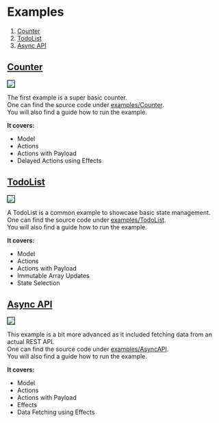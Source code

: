 # Examples

1. [Counter](#counter)
2. [TodoList](#todolist)
3. [Async API](#async-api)

## [Counter](https://github.com/rofrischmann/alveron/tree/master/examples/Counter)

<img style="border:1px solid black" src="https://raw.githubusercontent.com/rofrischmann/alveron/master/docs/res/Counter.gif">

The first example is a super basic counter.<br>
One can find the source code under [examples/Counter](https://github.com/rofrischmann/alveron/tree/master/examples/Counter).<br>
You will also find a guide how to run the example.

**It covers:**
* Model
* Actions
* Actions with Payload
* Delayed Actions using Effects

## [TodoList](https://github.com/rofrischmann/alveron/tree/master/examples/TodoList)

<img style="border:1px solid black" src="https://raw.githubusercontent.com/rofrischmann/alveron/master/docs/res/TodoList.gif">

A TodoList is a common example to showcase basic state management.<br>
One can find the source code under [examples/TodoList](https://github.com/rofrischmann/alveron/tree/master/examples/TodoList).<br>
You will also find a guide how to run the example.

**It covers:**
* Model
* Actions
* Actions with Payload
* Immutable Array Updates
* State Selection

## [Async API](https://github.com/rofrischmann/alveron/tree/master/examples/AsyncAPI)

<img style="border:1px solid black" src="https://raw.githubusercontent.com/rofrischmann/alveron/master/docs/res/AsyncAPI.gif">

This example is a bit more advanced as it included fetching data from an actual REST API.<br>
One can find the source code under [examples/AsyncAPI](https://github.com/rofrischmann/alveron/tree/master/examples/TodoList).<br>
You will also find a guide how to run the example.

**It covers:**
* Model
* Actions
* Actions with Payload
* Effects
* Data Fetching using Effects